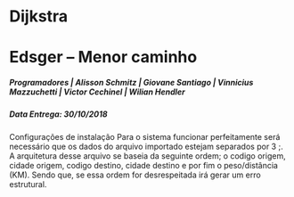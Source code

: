 # Dijkstra
# Edsger – Menor caminho
##### Programadores | Alisson Schmitz | Giovane Santiago | Vinnicius Mazzuchetti | Victor Cechinel | Wilian Hendler

##### Data Entrega: 30/10/2018

Configurações de instalação
Para o sistema funcionar perfeitamente será necessário que os dados do arquivo importado estejam separados por 3 ;. A arquitetura desse arquivo se baseia da seguinte ordem; o codigo origem, cidade origem, codigo destino, cidade destino e por fim o peso/distância (KM).   Sendo que, se essa ordem for desrespeitada irá gerar um erro estrutural.
